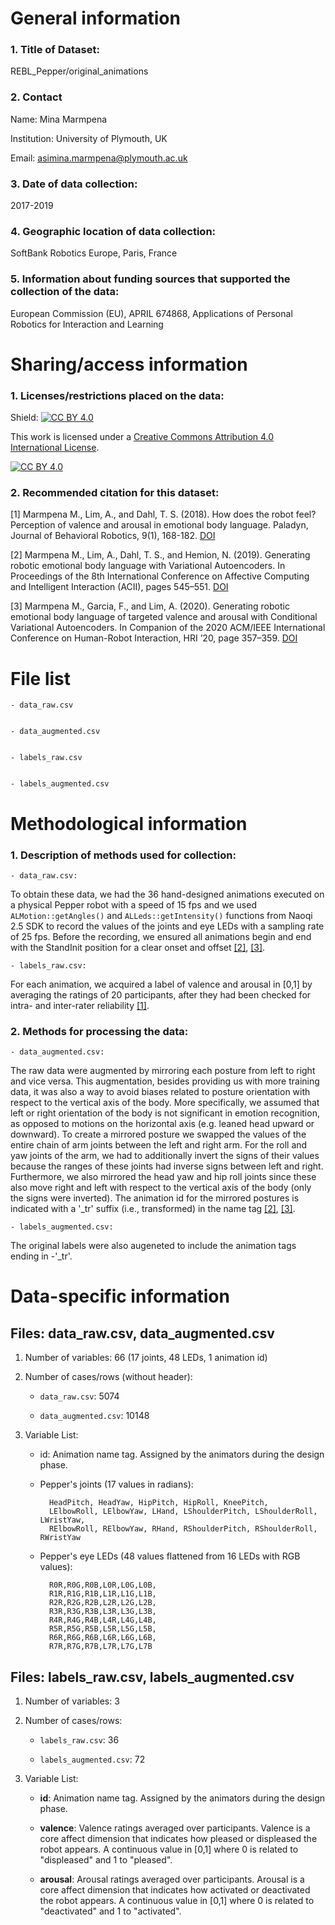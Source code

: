 
# General information

### 1. Title of Dataset: 

REBL_Pepper/original_animations



### 2. Contact

Name: Mina Marmpena	

Institution: University of Plymouth, UK

Email: asimina.marmpena@plymouth.ac.uk



### 3. Date of data collection: 

2017-2019



### 4. Geographic location of data collection: 

SoftBank Robotics Europe, Paris, France



### 5. Information about funding sources that supported the collection of the data: 

European Commission (EU), APRIL 674868, Applications of Personal Robotics for Interaction and Learning




# Sharing/access information

### 1. Licenses/restrictions placed on the data: 

Shield: [![CC BY 4.0][cc-by-shield]][cc-by]

This work is licensed under a
[Creative Commons Attribution 4.0 International License][cc-by].

[![CC BY 4.0][cc-by-image]][cc-by]

[cc-by]: http://creativecommons.org/licenses/by/4.0/
[cc-by-image]: https://i.creativecommons.org/l/by/4.0/88x31.png
[cc-by-shield]: https://img.shields.io/badge/License-CC%20BY%204.0-lightgrey.svg



### 2. Recommended citation for this dataset: 

<a id="1">[1]</a> 
Marmpena M., Lim, A., and Dahl, T. S. (2018). How does the robot feel? Perception of valence and
arousal in emotional body language. Paladyn, Journal of Behavioral Robotics, 9(1), 168-182.
[DOI](https://doi.org/10.1515/pjbr-2018-0012)

<a id="2">[2]</a> 
Marmpena M., Lim, A., Dahl, T. S., and Hemion, N. (2019). Generating robotic emotional body
language with Variational Autoencoders. In Proceedings of the 8th International Conference
on Affective Computing and Intelligent Interaction (ACII), pages 545–551.
[DOI](https://doi.org/10.1109/ACII.2019.8925459)

<a id="3">[3]</a> 
Marmpena M., Garcia, F., and Lim, A. (2020). Generating robotic emotional body language of
targeted valence and arousal with Conditional Variational Autoencoders. In Companion of
the 2020 ACM/IEEE International Conference on Human-Robot Interaction, HRI ’20, page
357–359. [DOI](https://doi.org/10.1145/3371382.3378360)




# File list

	- data_raw.csv


	- data_augmented.csv


	- labels_raw.csv


	- labels_augmented.csv 




# Methodological information

### 1. Description of methods used for collection: 

	- data_raw.csv: 	

To obtain these data, we had the 36 hand-designed animations executed on a 
physical Pepper robot with a speed of 15 fps and we used ```ALMotion::getAngles()``` 
and ```ALLeds::getIntensity()``` functions from Naoqi 2.5 SDK to record the values of 
the joints and eye LEDs with a sampling rate of 25 fps. Before the recording, 
we ensured all animations begin and end with the StandInit position for 
a clear onset and offset [[2]](#2), [[3]](#3). 
				
		
	- labels_raw.csv:	
	
For each animation, we acquired a label of valence and arousal in [0,1] by 
averaging the ratings of 20 participants, after they had been checked for intra-
and inter-rater reliability [[1]](#1). 



### 2. Methods for processing the data: 

	- data_augmented.csv:	

The raw data were augmented by mirroring each posture from left to right and 
vice versa. This augmentation, besides providing us with more training data, 
it was also a way to avoid biases related to posture orientation with respect 
to the vertical axis of the body. More specifically, we assumed  that left or 
right orientation of the body is not significant in emotion recognition, as 
opposed to motions on the horizontal axis (e.g. leaned head upward or downward).
To create a mirrored posture we swapped the values of the entire chain of arm 
joints between the left and right arm. For the roll and yaw joints of the arm, 
we had to additionally invert the signs of their values because the ranges of 
these joints had inverse signs between left and right. Furthermore, we also 
mirrored the head yaw and hip roll joints since these also move right and left 
with respect to the vertical axis of the body (only the signs were inverted).
The animation id for the mirrored postures is indicated with a '_tr' suffix 
(i.e., transformed) in the name tag [[2]](#2), [[3]](#3).


	- labels_augmented.csv: 
		
The original labels were also augeneted to include the animation tags ending 
in -'_tr'.




# Data-specific information 

## Files: data_raw.csv, data_augmented.csv

1. Number of variables: 66 (17 joints, 48 LEDs, 1 animation id)



2. Number of cases/rows (without header): 
		
	- ```data_raw.csv```: 		5074
		
		
	- ```data_augmented.csv```: 	10148



3. Variable List: 

	- id: Animation name tag. Assigned by the animators during the design phase.


	- Pepper's joints (17 values in radians): 

			HeadPitch, HeadYaw, HipPitch, HipRoll, KneePitch, 
			LElbowRoll, LElbowYaw, LHand, LShoulderPitch, LShoulderRoll, LWristYaw, 
			RElbowRoll, RElbowYaw, RHand, RShoulderPitch, RShoulderRoll, RWristYaw

	
	- Pepper's eye LEDs (48 values flattened from 16 LEDs with RGB values):
		
			R0R,R0G,R0B,L0R,L0G,L0B,
			R1R,R1G,R1B,L1R,L1G,L1B,
			R2R,R2G,R2B,L2R,L2G,L2B,
			R3R,R3G,R3B,L3R,L3G,L3B,
			R4R,R4G,R4B,L4R,L4G,L4B,
			R5R,R5G,R5B,L5R,L5G,L5B,
			R6R,R6G,R6B,L6R,L6G,L6B,
			R7R,R7G,R7B,L7R,L7G,L7B




## Files: labels_raw.csv, labels_augmented.csv

1. Number of variables: 3



2. Number of cases/rows: 
		
	- ```labels_raw.csv```: 36
	

	- ```labels_augmented.csv```: 72



3. Variable List: 

	- **id**:		Animation name tag. Assigned by the animators during the design phase.	

	
	- **valence**:	Valence ratings averaged over participants. Valence is a core affect
					dimension that indicates how pleased or displeased the robot appears.
					A continuous value in [0,1] where 0 is related to "displeased" and 
					1 to "pleased".


	- **arousal**:	Arousal ratings averaged over participants. Arousal is a core affect
					dimension that indicates how activated or deactivated the robot appears.
					A continuous value in [0,1] where 0 is related to "deactivated" and 
					1 to "activated".




